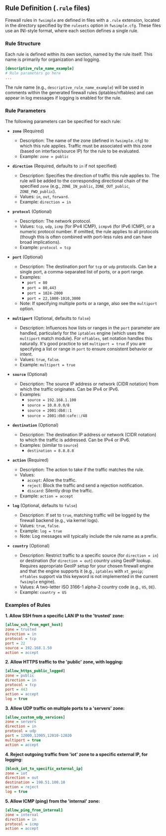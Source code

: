 ## Rule Definition (`.rule` files)

Firewall rules in `fwsimple` are defined in files with a `.rule` extension, located in the directory specified by the `rulesets` option in `fwsimple.cfg`. These files use an INI-style format, where each section defines a single rule.

### Rule Structure

Each rule is defined within its own section, named by the rule itself. This name is primarily for organization and logging.

```ini
[descriptive_rule_name_example]
# Rule parameters go here
...
```
The rule name (e.g., `descriptive_rule_name_example`) will be used in comments within the generated firewall rules (iptables/nftables) and can appear in log messages if logging is enabled for the rule.

### Rule Parameters

The following parameters can be specified for each rule:

-   **`zone`** (Required)
    -   Description: The name of the zone (defined in `fwsimple.cfg`) to which this rule applies. Traffic must be associated with this zone (based on interface/source IP) for the rule to be evaluated.
    -   Example: `zone = public`

-   **`direction`** (Required, defaults to `in` if not specified)
    -   Description: Specifies the direction of traffic this rule applies to. The rule will be added to the corresponding directional chain of the specified `zone` (e.g., `ZONE_IN_public`, `ZONE_OUT_public`, `ZONE_FWD_public`).
    -   Values: `in`, `out`, `forward`.
    -   Example: `direction = in`

-   **`protocol`** (Optional)
    -   Description: The network protocol.
    -   Values: `tcp`, `udp`, `icmp` (for IPv4 ICMP), `icmpv6` (for IPv6 ICMP), or a numeric protocol number. If omitted, the rule applies to all protocols (though this is often combined with port-less rules and can have broad implications).
    -   Example: `protocol = tcp`

-   **`port`** (Optional)
    -   Description: The destination port for `tcp` or `udp` protocols. Can be a single port, a comma-separated list of ports, or a port range.
    -   Examples:
        -   `port = 80`
        -   `port = 80,443`
        -   `port = 1024-2000`
        -   `port = 22,1000-1010,3000`
    -   Note: If specifying multiple ports or a range, also see the `multiport` option.

-   **`multiport`** (Optional, defaults to `false`)
    -   Description: Influences how lists or ranges in the `port` parameter are handled, particularly for the `iptables` engine (which uses the `multiport` match module). For `nftables`, set notation handles this naturally. It's good practice to set `multiport = true` if you are specifying a list or range in `port` to ensure consistent behavior or intent.
    -   Values: `true`, `false`.
    -   Example: `multiport = true`

-   **`source`** (Optional)
    -   Description: The source IP address or network (CIDR notation) from which the traffic originates. Can be IPv4 or IPv6.
    -   Examples:
        -   `source = 192.168.1.100`
        -   `source = 10.0.0.0/8`
        -   `source = 2001:db8::1`
        -   `source = 2001:db8:cafe::/48`

-   **`destination`** (Optional)
    -   Description: The destination IP address or network (CIDR notation) to which the traffic is addressed. Can be IPv4 or IPv6.
    -   Examples: (similar to `source`)
        -   `destination = 8.8.8.8`

-   **`action`** (Required)
    -   Description: The action to take if the traffic matches the rule.
    -   Values:
        -   `accept`: Allow the traffic.
        -   `reject`: Block the traffic and send a rejection notification.
        -   `discard`: Silently drop the traffic.
    -   Example: `action = accept`

-   **`log`** (Optional, defaults to `false`)
    -   Description: If set to `true`, matching traffic will be logged by the firewall backend (e.g., via kernel logs).
    -   Values: `true`, `false`.
    -   Example: `log = true`
    -   Note: Log messages will typically include the rule name as a prefix.

-   **`country`** (Optional)
    -   Description: Restrict traffic to a specific source (for `direction = in`) or destination (for `direction = out`) country using GeoIP lookup. Requires appropriate GeoIP setup for your chosen firewall engine and that the engine supports it (e.g., `iptables` with `xt_geoip`; `nftables` support via this keyword is not implemented in the current `fwsimple` engine).
    -   Values: A two-letter ISO 3166-1 alpha-2 country code (e.g., `US`, `DE`).
    -   Example: `country = US`

### Examples of Rules

**1. Allow SSH from a specific LAN IP to the 'trusted' zone:**
```ini
[allow_ssh_from_mgmt_host]
zone = trusted
direction = in
protocol = tcp
port = 22
source = 192.168.1.50
action = accept
```

**2. Allow HTTPS traffic to the 'public' zone, with logging:**
```ini
[allow_https_public_logged]
zone = public
direction = in
protocol = tcp
port = 443
action = accept
log = true
```

**3. Allow UDP traffic on multiple ports to a 'servers' zone:**
```ini
[allow_custom_udp_services]
zone = servers
direction = in
protocol = udp
port = 12000,12005,12010-12020
multiport = true
action = accept
```

**4. Reject outgoing traffic from 'iot' zone to a specific external IP, for logging:**
```ini
[block_iot_to_specific_external_ip]
zone = iot
direction = out
destination = 198.51.100.10
action = reject
log = true
```

**5. Allow ICMP (ping) from the 'internal' zone:**
```ini
[allow_ping_from_internal]
zone = internal
direction = in
protocol = icmp
action = accept
```
